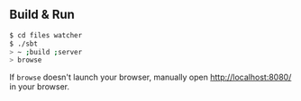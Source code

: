 ## Build & Run ##

```sh
$ cd files watcher
$ ./sbt
> ~ ;build ;server
> browse
```

If `browse` doesn't launch your browser, manually open [http://localhost:8080/](http://localhost:8080/) in your browser.
